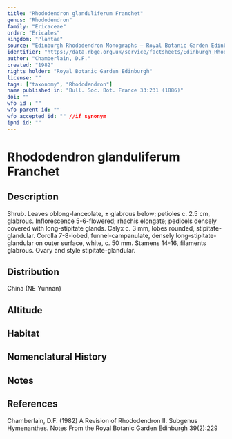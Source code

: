 ```yaml
---
title: "Rhododendron glanduliferum Franchet"
genus: "Rhododendron"
family: "Ericaceae"
order: "Ericales"
kingdom: "Plantae"
source: "Edinburgh Rhododendron Monographs – Royal Botanic Garden Edinburgh"
identifier: "https://data.rbge.org.uk/service/factsheets/Edinburgh_Rhododendron_Monographs.xhtml"
author: "Chamberlain, D.F."
created: "1982"
rights holder: "Royal Botanic Garden Edinburgh"
license: ""
tags: ["taxonomy", "Rhododendron"]
name published in: "Bull. Soc. Bot. France 33:231 (1886)"
doi: ""
wfo id : ""
wfo parent id: ""
wfo accepted id: "" //if synonym                      
ipni id: ""
---
```


                       

# Rhododendron glanduliferum Franchet

## Description
Shrub. Leaves oblong-lanceolate, ± glabrous below; petioles c. 2.5 cm, glabrous. Inflorescence 5-6-flowered; rhachis elongate; pedicels densely covered with long-stipitate glands. Calyx c. 3 mm, lobes rounded, stipitate-glandular. Corolla 7-8-lobed, funnel-campanulate, densely long-stipitate-glandular on outer surface, white, c. 50 mm. Stamens 14-16, filaments glabrous. Ovary and style stipitate-glandular.

## Distribution
China (NE Yunnan)

## Altitude


## Habitat


## Nomenclatural History

                       
## Notes


## References

Chamberlain, D.F. (1982) A Revision of Rhododendron II. Subgenus Hymenanthes. Notes From the Royal Botanic Garden Edinburgh 39(2):229
